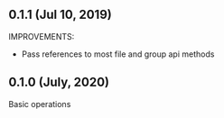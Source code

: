 ## 0.1.1 (Jul 10, 2019)

IMPROVEMENTS:

* Pass references to most file and group api methods

## 0.1.0 (July, 2020)

Basic operations
